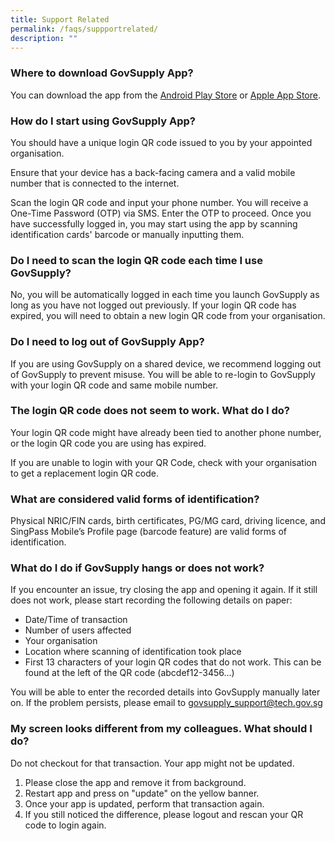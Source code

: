 ```yaml
---
title: Support Related
permalink: /faqs/suppportrelated/
description: ""
---
```

### **Where to download GovSupply App?**
You can download the app from the [Android Play Store](https://play.google.com/store/apps/details?id=sg.gov.tech.musket&hl=en) or [Apple App Store](https://apps.apple.com/sg/app/supplyally/id1497126533). 

### **How do I start using GovSupply App?**
You should have a unique login QR code issued to you by your appointed organisation. 

Ensure that your device has a back-facing camera and a valid mobile number that is connected to the internet. 

Scan the login QR code and input your phone number. You will receive a One-Time Password (OTP) via SMS. Enter the OTP to proceed. Once you have successfully logged in, you may start using the app by scanning identification cards' barcode or manually inputting them.

### **Do I need to scan the login QR code each time I use GovSupply?**
No, you will be automatically logged in each time you launch GovSupply as long as you have not logged out previously. If your login QR code has expired, you will need to obtain a new login QR code from your organisation.

### **Do I need to log out of GovSupply App?**
If you are using GovSupply on a shared device, we recommend logging out of GovSupply to prevent misuse. You will be able to re-login to GovSupply with your login QR code and same mobile number.

### **The login QR code does not seem to work. What do I do?**
Your login QR code might have already been tied to another phone number, or the login QR code you are using has expired. 

If you are unable to login with your QR Code, check with your organisation to get a replacement login QR code. 


### **What are considered valid forms of identification?**
Physical NRIC/FIN cards, birth certificates, PG/MG card,  driving licence, and SingPass Mobile’s Profile page (barcode feature) are valid forms of identification. 

### **What do I do if GovSupply hangs or does not work?**
If you encounter an issue, try closing the app and opening it again. If it still does not work, please start recording the following details on paper:
* Date/Time of transaction
* Number of users affected
* Your organisation
* Location where scanning of identification took place
* First 13 characters of your login QR codes that do not work. This can be found at the left of the QR code (abcdef12-3456…)

You will be able to enter the recorded details into GovSupply manually later on. If the problem persists, please email to [govsupply_support@tech.gov.sg](mailto:govsupply_support@tech.gov.sg)



### **My screen looks different from my colleagues. What should I do?**
Do not checkout for that transaction. 
Your app might not be updated. 
1. Please close the app and remove it from background. 
2. Restart app and press on "update" on the yellow banner.
3. Once your app is updated, perform that transaction again. 
4. If you still noticed the difference, please logout and rescan your QR code to login again.